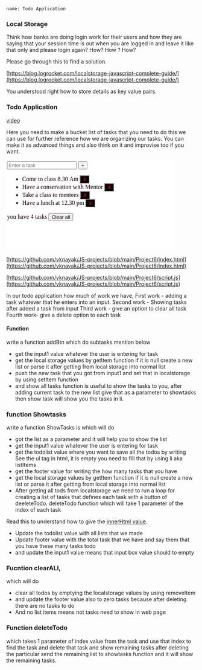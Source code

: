 ```ngMeta
name: Todo Application
```

### Local Storage

Think how banks are doing login work for their users and how they are saying that your session time is out when you are logged in and leave it like that only and please login again? How? How ? How? 

Please go through this to find a solution.

[https://blog.logrocket.com/localstorage-javascript-complete-guide/](https://blog.logrocket.com/localstorage-javascript-complete-guide/)


You understood right how to store details as key value pairs.

### Todo Application

[video](https://drive.google.com/file/d/1X2q-UQzn3HhHEHPr63U9mV9Axoo4g6qR/view?usp=sharing)

Here you need to make a bucket list of tasks that you need to do this we can use for further reference how we are organizing our tasks. You can make it as advanced things and also think on it and improvise too if you want.

![todo application picture](images/todo_application_picture.png)

[https://github.com/vknayak/JS-projects/blob/main/Project6/index.html](https://github.com/vknayak/JS-projects/blob/main/Project6/index.html)

[https://github.com/vknayak/JS-projects/blob/main/Project6/script.js](https://github.com/vknayak/JS-projects/blob/main/Project6/script.js)

In our todo application how much of work we have, 
First work - adding a task whatever that he enters into an input.
Second work - Showing tasks after added a task from input
Third work - give an option to clear all task
Fourth work- give a delete option to each task

#### Function

write a function addBtn which do subtasks mention below
 - get the input1 value whatever the user is entering for task
 - get the local storage values by getItem function if it is null create a new list or parse it after getting from local storage into normal list
 - push the new task that you got from input1 and set that in localstorage by using setItem function
 - and show all tasks function is useful to show the tasks to you, after adding current task to the new list give that as a parameter to showtasks then show task will show you the tasks in li.
 
### function Showtasks 

write a function ShowTasks is which will do
 - got the list as a parameter and it will help you to show the list
 - get the input1 value whatever the user is entering for task
 - get the todolist value where you want to save all the todos by writing
See the ul tag in html, it is empty you need to fill that by using li aka listItems
 - get the footer value for writing the how many tasks that you have
 - get the local storage values by getItem function if it is null create a new list or parse it after getting from local storage into normal list
 - After getting all tods from localstorage we need to run a loop for creating a list of tasks that defines each task with a button of deeleteTodo. deleteTodo function which will take 1 parameter of the index of each task

Read this to understand how to give the [innerHtml value](https://www.w3schools.com/jsref/prop_html_innerhtml.asp).

 - Update the todolist value with all lists that we made
 - Update footer value with the total task that we have and say them that you have these many tasks todo
 - and update the input1 value means that input box value should to empty
 

 
### Fucntion clearALl, 
which will do
 - clear all todos by emptying the localstorage values by using removeItem
 - and update the footer value also to zero tasks because after deleting there are no tasks to do
 - And no list items means not tasks need to show in web page
 

### Function deleteTodo

which takes 1 parameter of index value from the task and use that index to find the task and delete that task and show remaining tasks  after deleting the particular send the remaining list to showtasks function and it will show the remaining tasks.

